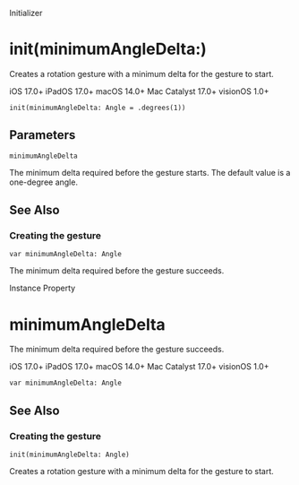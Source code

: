 Initializer

# init(minimumAngleDelta:)

Creates a rotation gesture with a minimum delta for the gesture to start.

iOS 17.0+  iPadOS 17.0+  macOS 14.0+  Mac Catalyst 17.0+  visionOS 1.0+

    
    
    init(minimumAngleDelta: Angle = .degrees(1))

##  Parameters

`minimumAngleDelta`

    

The minimum delta required before the gesture starts. The default value is a
one-degree angle.

## See Also

### Creating the gesture

`var minimumAngleDelta: Angle`

The minimum delta required before the gesture succeeds.

Instance Property

# minimumAngleDelta

The minimum delta required before the gesture succeeds.

iOS 17.0+  iPadOS 17.0+  macOS 14.0+  Mac Catalyst 17.0+  visionOS 1.0+

    
    
    var minimumAngleDelta: Angle

## See Also

### Creating the gesture

`init(minimumAngleDelta: Angle)`

Creates a rotation gesture with a minimum delta for the gesture to start.

